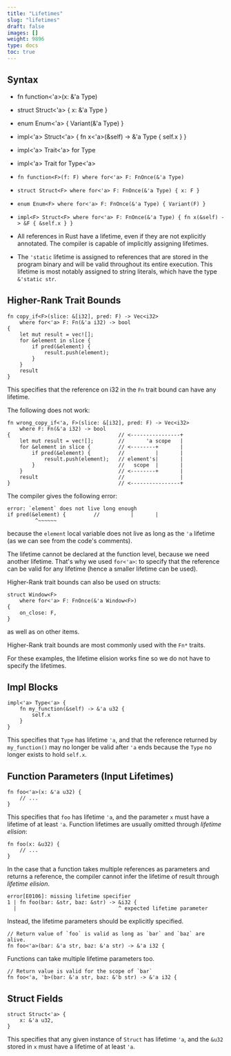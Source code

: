 ```yaml
---
title: "Lifetimes"
slug: "lifetimes"
draft: false
images: []
weight: 9896
type: docs
toc: true
---
```


## Syntax
- fn function<'a>(x: &'a Type)
- struct Struct<'a> { x: &'a Type }
- enum Enum<'a> { Variant(&'a Type) }
- impl<'a> Struct<'a> { fn x<'a>(&self) -> &'a Type { self.x } }
- impl<'a> Trait<'a> for Type
- impl<'a> Trait for Type<'a>
- `fn function<F>(f: F) where for<'a> F: FnOnce(&'a Type)`
- `struct Struct<F> where for<'a> F: FnOnce(&'a Type) { x: F }`
- `enum Enum<F> where for<'a> F: FnOnce(&'a Type) { Variant(F) }`
- `impl<F> Struct<F> where for<'a> F: FnOnce(&'a Type) { fn x(&self) -> &F { &self.x } }`


- All references in Rust have a lifetime, even if they are not explicitly annotated. The compiler is capable of implicitly assigning lifetimes.
- The `'static` lifetime is assigned to references that are stored in the program binary and will be valid throughout its entire execution. This lifetime is most notably assigned to string literals, which have the type `&'static str`.

## Higher-Rank Trait Bounds
    fn copy_if<F>(slice: &[i32], pred: F) -> Vec<i32>
        where for<'a> F: Fn(&'a i32) -> bool
    {
        let mut result = vec![];
        for &element in slice {
            if pred(&element) {
                result.push(element);
            }
        }
        result
    }

This specifies that the reference on i32 in the `Fn` trait bound can have any lifetime.

The following does not work:

    fn wrong_copy_if<'a, F>(slice: &[i32], pred: F) -> Vec<i32>
        where F: Fn(&'a i32) -> bool
    {                                   // <----------------+
        let mut result = vec![];        //       'a scope   |
        for &element in slice {         // <--------+       |
            if pred(&element) {         //          |       |
                result.push(element);   // element's|       |
            }                           //   scope  |       |
        }                               // <--------+       |
        result                          //                  |
    }                                   // <----------------+

The compiler gives the following error:

    error: `element` does not live long enough
    if pred(&element) {         //          |       |
             ^~~~~~~

because the `element` local variable does not live as long as the `'a` lifetime (as we can see from the code's comments).

The lifetime cannot be declared at the function level, because we need another lifetime.
That's why we used `for<'a>`: to specify that the reference can be valid for any lifetime (hence a smaller lifetime can be used).

Higher-Rank trait bounds can also be used on structs:

    struct Window<F>
        where for<'a> F: FnOnce(&'a Window<F>)
    {
        on_close: F,
    }

as well as on other items.

Higher-Rank trait bounds are most commonly used with the `Fn*` traits.

For these examples, the lifetime elision works fine so we do not have to specify the lifetimes.

## Impl Blocks
    impl<'a> Type<'a> {
        fn my_function(&self) -> &'a u32 {
            self.x
        }
    }

This specifies that `Type` has lifetime `'a`, and that the reference returned by `my_function()` may no longer be valid after `'a` ends because the `Type` no longer exists to hold `self.x`.

## Function Parameters (Input Lifetimes)
    fn foo<'a>(x: &'a u32) {
        // ...
    }

This specifies that `foo` has lifetime `'a`, and the parameter `x` must have a lifetime of at least `'a`. Function lifetimes are usually omitted through *lifetime elision*:

    fn foo(x: &u32) {
        // ...
    }

In the case that a function takes multiple references as parameters and returns a reference, the compiler cannot infer the lifetime of result through *lifetime elision*.

    error[E0106]: missing lifetime specifier
    1 | fn foo(bar: &str, baz: &str) -> &i32 {
      |                                 ^ expected lifetime parameter

Instead, the lifetime parameters should be explicitly specified.

    // Return value of `foo` is valid as long as `bar` and `baz` are alive.
    fn foo<'a>(bar: &'a str, baz: &'a str) -> &'a i32 {

Functions can take multiple lifetime parameters too.

    // Return value is valid for the scope of `bar`
    fn foo<'a, 'b>(bar: &'a str, baz: &'b str) -> &'a i32 {


## Struct Fields
    struct Struct<'a> {
        x: &'a u32,
    }

This specifies that any given instance of `Struct` has lifetime `'a`, and the `&u32` stored in `x` must have a lifetime of at least `'a`.

